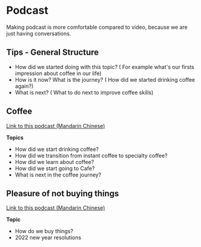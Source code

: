 # Podcast

Making podcast is more comfortable compared to video, because we are just having conversations.

## Tips - General Structure

- How did we started doing with this topic? ( For example what's our firsts impression about coffee in our life)
- How is it now? What is the journey? ( How did we started drinking coffee again?)
- What is next? ( What to do next to improve coffee skills)


## Coffee

[Link to this podcast (Mandarin Chinese)](https://www.bilibili.com/video/BV15D4y1c7Ju?spm_id_from=444.41.0.0)

**Topics**

- How did we start drinking coffee?
- How did we transition from instant coffee to specialty coffee?
- How did we learn about coffee?
- How did we start going to Cafe?
- What is next in the coffee journey?

## Pleasure of not buying things

[Link to this podcast (Mandarin Chinese)](https://www.bilibili.com/video/BV1S34y1z7zD?p=1&share_medium=iphone&share_plat=ios&share_session_id=BB9687D0-CA40-412A-B94D-DE7E1EF7D7D9&share_source=COPY&share_tag=s_i&timestamp=1640946767&unique_k=OG74DUA)

**Topic**

- How do we buy things?
- 2022 new year resolutions
